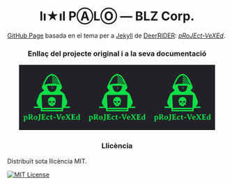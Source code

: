 <h1 align="center">lı★ıl PⒶLⓄ — BLZ Corp.</h1>

<a href="https://pages.github.com">GitHub Page</a> basada en el tema per a <a href="https://jekyllrb.com">Jekyll</a> de <a href="https://github.com/akiritsu">DeerRIDER</a>: <a href="https://github.com/akiritsu/pRoJEct-VeXEd"><i>pRoJEct-VeXEd</i></a>.

<h3 align="center">Enllaç del projecte original i a la seva documentació</h3>

<p align="center"><a href="https://github.com/akiritsu/pRoJEct-VeXEd"><img src="src/assets/img/favicon.png" alt="Logo" width="150" height="150"><img src="src/assets/img/favicon.png" alt="Logo" width="150" height="150"><img src="src/assets/img/favicon.png" alt="Logo" width="150" height="150"></a></p>

<h3 align="center">Llicència</h3>

Distribuït sota llicència MIT.

[![MIT License][license-shield]][license-url]

[license-shield]: https://img.shields.io/github/license/akiritsu/pRoJEct-VeXEd.svg?style=flat-square
[license-url]: https://github.com/akiritsu/pRoJEct-VeXEd/blob/master/LICENSE
